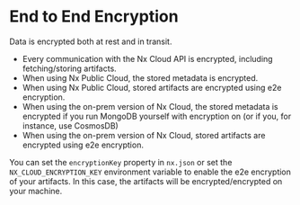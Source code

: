 # End to End Encryption

Data is encrypted both at rest and in transit.

- Every communication with the Nx Cloud API is encrypted, including fetching/storing artifacts.
- When using Nx Public Cloud, the stored metadata is encrypted.
- When using Nx Public Cloud, stored artifacts are encrypted using e2e encryption.
- When using the on-prem version of Nx Cloud, the stored metadata is encrypted if you run MongoDB yourself with
  encryption on (or if you, for instance, use CosmosDB)
- When using the on-prem version of Nx Cloud, stored artifacts are encrypted using e2e encryption.

You can set the `encryptionKey` property in `nx.json` or set the `NX_CLOUD_ENCRYPTION_KEY` environment variable to
enable the e2e encryption of your artifacts. In this case, the artifacts will be encrypted/encrypted on your machine.
